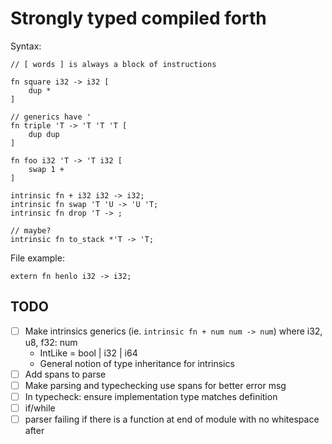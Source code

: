 # Strongly typed compiled forth

Syntax:
```
// [ words ] is always a block of instructions

fn square i32 -> i32 [
    dup *
]

// generics have '
fn triple 'T -> 'T 'T 'T [
    dup dup
]

fn foo i32 'T -> 'T i32 [
    swap 1 +
]

intrinsic fn + i32 i32 -> i32;
intrinsic fn swap 'T 'U -> 'U 'T;
intrinsic fn drop 'T -> ;

// maybe?
intrinsic fn to_stack *'T -> 'T;

```

File example:

```
extern fn henlo i32 -> i32;
```

## TODO
- [ ] Make intrinsics generics (ie. `intrinsic fn + num num -> num`) where i32, u8, f32: num
    - IntLike = bool | i32 | i64
    - General notion of type inheritance for intrinsics
- [ ] Add spans to parse
- [ ] Make parsing and typechecking use spans for better error msg
- [ ] In typecheck: ensure implementation type matches definition
- [ ] if/while
- [ ] parser failing if there is a function at end of module with no whitespace after